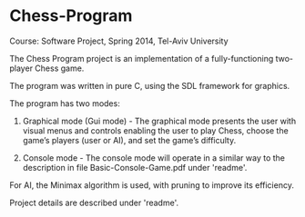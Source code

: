 # Chess-Program
Course: Software Project, Spring 2014, Tel-Aviv University

The Chess Program project is an implementation of a fully-functioning two-player Chess game.

The program was written in pure C, using the SDL framework for graphics.

The program has two modes:

1. Graphical mode (Gui mode) - The graphical mode presents the user with visual menus and controls enabling the user to play Chess, choose the game’s players (user or AI), and set the game’s difficulty.

2. Console mode - The console mode will operate in a similar way to the description in file Basic-Console-Game.pdf under 'readme'.

For AI, the Minimax algorithm is used, with pruning to improve its efficiency.


Project details are described under 'readme'.
